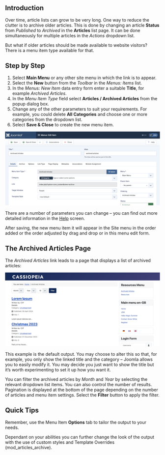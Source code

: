 <!-- Filename: J4.x:How_to_Create_a_Menu_Item_to_View_Archived_Articles / Display title: Archived Articles -->

## Introduction

Over time, article lists can grow to be very long. One way to reduce the
clutter is to archive older articles. This is done by changing an article
**Status** from *Published* to *Archived* in the **Articles** list page. It
can be done simultaneously for multiple articles in the *Actions* dropdown list.

But what if older articles should be made available to website visitors? There
is a menu item type available for that.

## Step by Step

1. Select **Main Menu** or any other site menu in which the link is to appear.
1. Select the **New** button from the *Toolbar* in the *Menus: Items* list.
1. In the *Menus: New Item* data entry form enter a suitable **Title**, for
example *Archived Articles*.
1. In the *Menu Item Type* field select **Articles / Archived Articles** from
the popup dialog box.
1. Change any of the other parameters to suit your requirements. For example,
you could delete **All Categories** and choose one or more categories from
the dropdown list.
1. Select **Save & Close** to create the new menu item.

![Archived Articles Menu Form](../../../images/en/menus/menus-articles-archived.png "Archived Articles Menu Form")

There are a number of parameters you can change – you can find out more
detailed information in the
[Help](jdocmanual?article=help/menu-items/menu-item-article-archived "Menu Item: Archived Article") screen.

After saving, the new menu item it will appear in the Site menu in the order
added or the order adjusted by drag and drop or in this menu edit form.

## The Archived Articles Page

The *Archived Articles* link leads to a page that displays a list of archived
articles:

![Archived Articles Menu Form](../../../images/en/menus/menus-articles-archived-display.png "Archived Articles Menu Form")

This example is the default output. You may choose to alter this so
that, for example, you only show the linked title and the category –
Joomla allows you to easily modify it. You may decide you just want to
show the title but it’s worth experimenting to set it up how you want
it.

You can filter the archived articles by *Month* and *Year* by selecting the
relevant dropdown list items. You can also control the number of results.
Pagination is displayed at the bottom of the page depending on the number of
articles and menu item settings. Select the **Filter** button to apply the
filter.

## Quick Tips

Remember, use the Menu Item **Options** tab to tailor the output to your
needs.

Dependant on your abilities you can further change the look of the
output with the use of custom styles and Template Overrides
(mod_articles_archive).
